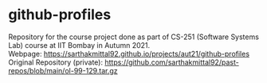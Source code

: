 # github-profiles

Repository for the course project done as part of CS-251 (Software Systems Lab) course at IIT Bombay in Autumn 2021.  
Webpage: https://sarthakmittal92.github.io/projects/aut21/github-profiles  
Original Repository (private): https://github.com/sarthakmittal92/past-repos/blob/main/ol-99-129.tar.gz
